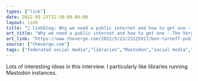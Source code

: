 ```yaml
---
types: ["link"]
date: 2022-05-23T12:30:09-04:00
layout: link
title: "🔗 linkblog: Why we need a public internet and how to get one - The Verge'"
art_title: "Why we need a public internet and how to get one - The Verge"
art_link: "https://www.theverge.com/2022/5/23/23125917/ben-tarnoff-public-internet-interview"
source: ["theverge.com"]
tags: ["federated social media","libraries","Mastodon","social media","internet"]
---
```

Lots of interesting ideas in this interview. I particularly like libraries running Mastodon instances.
 
